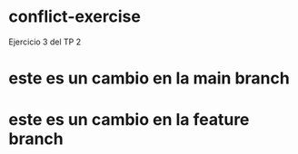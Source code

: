 # conflict-exercise
Ejercicio 3 del TP 2
# este es un cambio en la main branch
# este es un cambio en la feature branch
